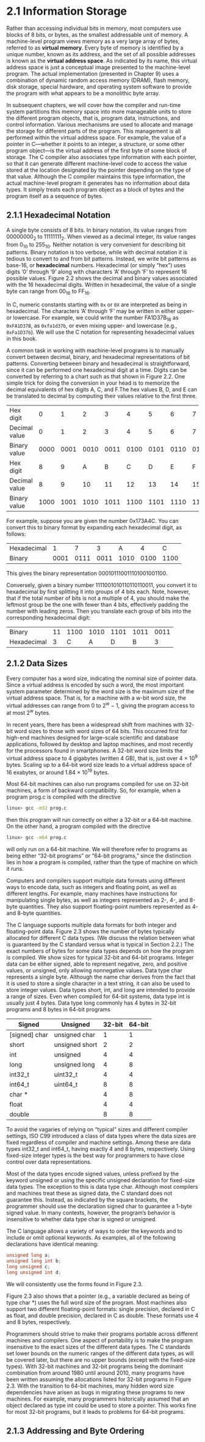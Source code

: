 # 2.1 Information Storage

Rather than accessing individual bits in memory, most computers use blocks of
8 bits, or bytes, as the smallest addressable unit of memory. A machine-level
program views memory as a very large array of bytes, referred to as **virtual memory**. 
Every byte of memory is identified by a unique number, known as its
address, and the set of all possible addresses is known as the **virtual address space**.
As indicated by its name, this virtual address space is just a conceptual image
presented to the machine-level program. The actual implementation (presented
in Chapter 9) uses a combination of dynamic random access memory (DRAM),
flash memory, disk storage, special hardware, and operating system software to
provide the program with what appears to be a monolithic byte array.

In subsequent chapters, we will cover how the compiler and run-time system
partitions this memory space into more manageable units to store the different
program objects, that is, program data, instructions, and control information.
Various mechanisms are used to allocate and manage the storage for different
parts of the program. This management is all performed within the virtual address
space. For example, the value of a pointer in C—whether it points to an integer,
a structure, or some other program object—is the virtual address of the first byte
of some block of storage. The C compiler also associates type information with
each pointer, so that it can generate different machine-level code to access the
value stored at the location designated by the pointer depending on the type of
that value. Although the C compiler maintains this type information, the actual
machine-level program it generates has no information about data types. It simply
treats each program object as a block of bytes and the program itself as a sequence
of bytes.

## 2.1.1 Hexadecimal Notation

A single byte consists of 8 bits. In binary notation, its value ranges from 00000000<sub>2</sub>
to 11111111<sub>2</sub>. When viewed as a decimal integer, its value ranges from 0<sub>10</sub> to 255<sub>10</sub>.
Neither notation is very convenient for describing bit patterns. Binary notation
is too verbose, while with decimal notation it is tedious to convert to and from
bit patterns. Instead, we write bit patterns as base-16, or **hexadecimal** numbers.
Hexadecimal (or simply “hex”) uses digits ‘0’ through ‘9’ along with characters
‘A’ through ‘F’ to represent 16 possible values. Figure 2.2 shows the decimal and
binary values associated with the 16 hexadecimal digits. Written in hexadecimal,
the value of a single byte can range from 00<sub>16</sub> to FF<sub>16</sub>.

In C, numeric constants starting with `0x` or `0X` are interpreted as being in
hexadecimal. The characters ‘A’ through ‘F’ may be written in either upper- or
lowercase. For example, we could write the number FA1D37B<sub>16</sub> as `0xFA1D37B`, as
`0xfa1d37b`, or even mixing upper- and lowercase (e.g., `0xFa1D37b`). We will use
the C notation for representing hexadecimal values in this book.

A common task in working with machine-level programs is to manually convert between decimal, binary, and hexadecimal representations of bit patterns. Converting between binary and hexadecimal is straightforward, since it can be
performed one hexadecimal digit at a time. Digits can be converted by referring
to a chart such as that shown in Figure 2.2. One simple trick for doing the conversion in your head is to memorize the decimal equivalents of hex digits A, C, and F.The hex values B, D, and E can be translated to decimal by computing their values
relative to the first three.

|               |      |      |      |      |      |      |      |      |
| ------------- | ---- | ---- | ---- | ---- | ---- | ---- | ---- | ---- |
| Hex digit     | 0    | 1    | 2    | 3    | 4    | 5    | 6    | 7    |
| Decimal value | 0    | 1    | 2    | 3    | 4    | 5    | 6    | 7    |
| Binary value  | 0000 | 0001 | 0010 | 0011 | 0100 | 0101 | 0110 | 0111 |
| Hex digit     | 8    | 9    | A    | B    | C    | D    | E    | F    |
| Decimal value | 8    | 9    | 10   | 11   | 12   | 13   | 14   | 15   |
| Binary value  | 1000 | 1001 | 1010 | 1011 | 1100 | 1101 | 1110 | 1111 |

For example, suppose you are given the number 0x173A4C. You can convert
this to binary format by expanding each hexadecimal digit, as follows:

|             |      |      |      |      |      |      |
| ----------- | ---- | ---- | ---- | ---- | ---- | ---- |
| Hexadecimal | 1    | 7    | 3    | A    | 4    | C    |
| Binary      | 0001 | 0111 | 0011 | 1010 | 0100 | 1100 |

This gives the binary representation 000101110011101001001100.

Conversely, given a binary number 1111001010110110110011, you convert it
to hexadecimal by first splitting it into groups of 4 bits each. Note, however, that if
the total number of bits is not a multiple of 4, you should make the leftmost group
be the one with fewer than 4 bits, effectively padding the number with leading
zeros. Then you translate each group of bits into the corresponding hexadecimal
digit:

|             |     |      |      |      |      |      |
| ----------- | --- | ---- | ---- | ---- | ---- | ---- |
| Binary      | 11  | 1100 | 1010 | 1101 | 1011 | 0011 |
| Hexadecimal | 3   | C    | A    | D    | B    | 3    |

## 2.1.2 Data Sizes

Every computer has a word size, indicating the nominal size of pointer data. Since
a virtual address is encoded by such a word, the most important system parameter
determined by the word size is the maximum size of the virtual address space. That
is, for a machine with a w-bit word size, the virtual addresses can range from 0 to
2<sup>w</sup> − 1, giving the program access to at most 2<sup>w</sup> bytes.


In recent years, there has been a widespread shift from machines with 32-
bit word sizes to those with word sizes of 64 bits. This occurred first for high-end
machines designed for large-scale scientific and database applications, followed
by desktop and laptop machines, and most recently for the processors found in
smartphones. A 32-bit word size limits the virtual address space to 4 gigabytes
(written 4 GB), that is, just over 4 × 10<sup>9</sup> bytes. Scaling up to a 64-bit word size
leads to a virtual address space of 16 exabytes, or around 1.84 × 10<sup>19</sup> bytes.

Most 64-bit machines can also run programs compiled for use on 32-bit machines, a form of backward compatibility. So, for example, when a program prog.c
is compiled with the directive

```bash
linux> gcc -m32 prog.c
```

then this program will run correctly on either a 32-bit or a 64-bit machine. On the
other hand, a program compiled with the directive

```bash
linux> gcc -m64 prog.c
```

will only run on a 64-bit machine. We will therefore refer to programs as being
either “32-bit programs” or “64-bit programs,” since the distinction lies in how a
program is compiled, rather than the type of machine on which it runs.

Computers and compilers support multiple data formats using different ways
to encode data, such as integers and floating point, as well as different lengths.
For example, many machines have instructions for manipulating single bytes, as
well as integers represented as 2-, 4-, and 8-byte quantities. They also support
floating-point numbers represented as 4- and 8-byte quantities.

The C language supports multiple data formats for both integer and floating-point data. 
Figure 2.3 shows the number of bytes typically allocated for different C
data types. (We discuss the relation between what is guaranteed by the C standard
versus what is typical in Section 2.2.) The exact numbers of bytes for some data
types depends on how the program is compiled. We show sizes for typical 32-bit
and 64-bit programs. Integer data can be either signed, able to represent negative,
zero, and positive values, or unsigned, only allowing nonnegative values. Data
type char represents a single byte. Although the name char derives from the fact
that it is used to store a single character in a text string, it can also be used to store
integer values. Data types short, int, and long are intended to provide a range of
sizes. Even when compiled for 64-bit systems, data type int is usually just 4 bytes.
Data type long commonly has 4 bytes in 32-bit programs and 8 bytes in 64-bit
programs

| Signed        | Unsigned       | 32-bit | 64-bit |
| ------------- | -------------- | ------ | ------ |
| [signed] char | unsigned char  | 1      | 1      |
| short         | unsigned short | 2      | 2      |
| int           | unsigned       | 4      | 4      |
| long          | unsigned long  | 4      | 8      |
| int32_t       | uint32_t       | 4      | 4      |
| int64_t       | uint64_t       | 8      | 8      |
| char *        |                | 4      | 8      |
| float         |                | 4      | 4      |
| double        |                | 8      | 8      |


To avoid the vagaries of relying on “typical” sizes and different compiler settings, ISO C99 introduced a class of data types where the data sizes are fixed
regardless of compiler and machine settings. Among these are data types int32_t
and int64_t, having exactly 4 and 8 bytes, respectively. Using fixed-size integer
types is the best way for programmers to have close control over data representations.

Most of the data types encode signed values, unless prefixed by the keyword
unsigned or using the specific unsigned declaration for fixed-size data types. The
exception to this is data type char. Although most compilers and machines treat
these as signed data, the C standard does not guarantee this. Instead, as indicated
by the square brackets, the programmer should use the declaration signed char
to guarantee a 1-byte signed value. In many contexts, however, the program’s
behavior is insensitive to whether data type char is signed or unsigned.

The C language allows a variety of ways to order the keywords and to include
or omit optional keywords. As examples, all of the following declarations have
identical meaning:

```cpp
unsigned long a;
unsigned long int b;
long unsigned c;
long unsigned int d;
```

We will consistently use the forms found in Figure 2.3.

Figure 2.3 also shows that a pointer (e.g., a variable declared as being of
type char *) uses the full word size of the program. Most machines also support
two different floating-point formats: single precision, declared in C as float,
and double precision, declared in C as double. These formats use 4 and 8 bytes,
respectively.

Programmers should strive to make their programs portable across different
machines and compilers. One aspect of portability is to make the program insensitive to the exact sizes of the different data types. 
The C standards set lower bounds on the numeric ranges of the different data types, as will be covered later, but there
are no upper bounds (except with the fixed-size types). With 32-bit machines and 32-bit programs being the dominant combination from around 1980 until around 2010, 
many programs have been written assuming the allocations listed for 32-bit programs in Figure 2.3. 
With the transition to 64-bit machines, many hidden word size dependencies have arisen as bugs in migrating these programs to new
machines. For example, many programmers historically assumed that an object
declared as type int could be used to store a pointer. This works fine for most
32-bit programs, but it leads to problems for 64-bit programs.

## 2.1.3 Addressing and Byte Ordering
